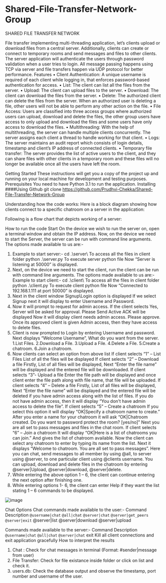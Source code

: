 # Shared-File-Transfer-Network-Group

SHARED FILE TRANSFER NETWORK

 File transfer implementing multi-threading application, let’s clients upload or download files from a central server. Additionally, clients can create or connect to temporary rooms and send messages and files to other clients. The server application will authenticate the users through password validation when a user tries to login. All message passing happens using TCP via server and file transfers happen via UDP protocol for better performance.
Features
•	Client Authentication: A unique username is required of each client while logging in, that enforces password-based authentication for access. 
•	List: The client can list all the files from the server. 
•	Upload: The client can upload files to the server. 
•	Download: The client can download the files from the server. 
•	Delete: The authorized client can delete the files from the server. When an authorized user is deleting a file, other users will not be able to perform any other action on the file. 
•	File Access: Users are classified into three access groups where authorized users can upload, download and delete the files, the other group users have access to only upload and download the files and some users have only access to download the files. 
•	Multithreading: With the help of multithreading, the server can handle multiple clients concurrently. The server assigns each client a thread to handle working for that client. 
•	Logs: The server maintains an audit report which consists of login details, timestamp and client’s IP address of connected clients. 
•	Temporary file transfer: The server provides the list of active users to the client, and they can share files with other clients in a temporary room and these files will no longer be available once all the users have left the room. 

Getting Started
These instructions will get you a copy of the project up and running on your local machine for development and testing purposes.
Prerequisites
You need to have Python 3.1 to run the application.
Installing
####Using Github
git clone https://github.com/Prudhvi-Chekka/Shared-File-Transfer-Network-Group

Understanding how the code works:
Here is a block diagram showing how clients connect to a specific chatroom on a server in the application:

Following is a flow chart that depicts working of a server:
 
How to run the code
Start
On the device we wish to run the server on, open a terminal window and obtain the IP address.
Now, on the device we need to start the Server, the server can be run with command line arguments. The options made available to us are:-
1.	Example to start server:-
cd .\server\ 
To access all the files in client folder 
python .\server.py
To execute server python file
Now “Server is listening at 50000” is displayed.
2.	Next, on the device we need to start the client, run the client can be run with command line arguments. The options made available to us are:-
Example to start client:-
cd .\client\ 
To access all the files in client folder 
python .\client.py
To execute client python file
Now “Connected to 192.168.1.111 at port 50000” is displayed.
3.	Next in the client window Signup\Login option is displayed 
If we select Signup next it will display to enter Username and Password.
4.	Now it will prompt to request for admin access.
If the client selects Yes, Server will be asked for approval. 
Please Send Active ACK will be displayed
Now it will display client needs admin access. Please approve.
Once its approved client is given Admin access, then they have access to delete files.
5.	Client is now prompted to Login by entering Username and password.
Next displays “Welcome Username”,
What do you want from the server.
 1.List Files.
 2.Download a File.
 3.Upload a File.
 4.Delete a File.
 5.Create a chatroom.
 6.Join a chatroom.
6.	Now clients can select an option from above list
If client selects “1” – List Files
List of all the files will be displayed
If client selects “2” – Download a file
Firstly, List of all files will be displayed,
Next “Enter the file name” will be displayed and the entered file will be downloaded.
If client selects “3”- Upload a file 
Enter the file path will be displayed and once client enter the file path along with file name, that file will be uploaded.
If client selects “4” – Delete a file
Firstly, List of all files will be displayed,
Next “Enter the file name” will be displayed and the entered file will be deleted if you have admin access along with the list of files. If you do not have admin access, then it will display “You don't have admin access to delete the file”.
If client selects “5” – Create a chatroom
If you select this option it will display “OK|Specify a chatroom name to create.”
After you enter a name for your chatroom it will ask “OK|Chatroom created. Do you want to password protect the room? [yes/no]”
Next you are all set to pass messages and files in the chat room.
If client selects “6” – Join a chatroom
It will display “OK|Here is a list of chatrooms you can join.” And gives the list of chatroom available. Now the client can select any chatroom to enter by typing its name from the list. Next it displays “Welcome to chatroom. You are all set to pass messages”.
Here you can chat, send messages to all member by using @all, to server using @server, to one particular client using @clients username.
You can upload, download and delete files in the chatroom by entering 
@server|Upload, @server|download, @server|delete.
7.	While entering the above option 1 – 6, the client can continue entering the next option after finishing one.
8.	While entering options 1- 6, the client can enter Help if they want the list stating 1 – 6 commands to be displayed.

![image](https://user-images.githubusercontent.com/80088878/232373769-fa46e1b8-d8f4-49d8-9753-b812a360d6c4.png)

Chat Options
Chat commands made available to the user:-
Command	Description
`@username|chat`
`@all|chat`
`@server|chat`
`@server|get_peers`
`@server|exit`
@server|list
@server|download
@server|upload

Commands made available to the server:-
Command	Description
`@username|chat`
`@all|chat`
`@server|chat`
exit	Kill all client connections and exit application gracefully
How to interpret the results
1.	Chat : Check for chat messages in terminal (Format: #sender|message from user)
2.	File Transfer: Check for file existance inside folder or click on list and check it.
3.	users.db: Check the database output and observe the timestamp,  port number  and username of the user. 

